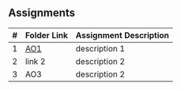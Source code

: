 ## Assignments

|  #  | Folder Link | Assignment Description |
| :-: | ----------- | ---------------------- |
|  1  | [AO1](.Assignment/AO1/README.md)      | description 1          |
|  2  | link 2      | description 2          |
|  3  | AO3      | description 2          |
